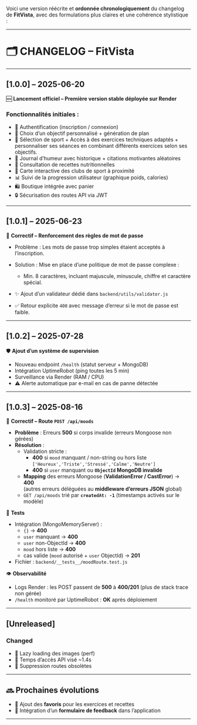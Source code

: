 Voici une version réécrite et **ordonnée chronologiquement** du changelog de **FitVista**, avec des formulations plus claires et une cohérence stylistique :

---

# 🗂️ CHANGELOG – FitVista

---

## \[1.0.0] – 2025-06-20

🆕 **Lancement officiel – Première version stable déployée sur Render**

### Fonctionnalités initiales :

* 🔐 Authentification (inscription / connexion)
* 💪 Choix d’un objectif personnalisé + génération de plan
* 💪 Sélection de sport + Accès à des exercices techniques adaptés + personnaliser ses séances en combinant différents exercices selon ses objectifs.  
* 🧠 Journal d’humeur avec historique + citations motivantes aléatoires
* 🥗 Consultation de recettes nutritionnelles
* 📍 Carte interactive des clubs de sport à proximité
* 📊 Suivi de la progression utilisateur (graphique poids, calories)
* 🛍 Boutique intégrée avec panier
* 🔒 Sécurisation des routes API via JWT

---

## \[1.0.1] – 2025-06-23

🐞 **Correctif – Renforcement des règles de mot de passe**

* Problème : Les mots de passe trop simples étaient acceptés à l’inscription.
* Solution : Mise en place d’une politique de mot de passe complexe :

  * Min. 8 caractères, incluant majuscule, minuscule, chiffre et caractère spécial.
* ✨ Ajout d’un validateur dédié dans `backend/utils/validator.js`
* ✅ Retour explicite `400` avec message d’erreur si le mot de passe est faible.

---

## \[1.0.2] – 2025-07-28

🛡 **Ajout d’un système de supervision**

* Nouveau endpoint `/health` (statut serveur + MongoDB)
* Intégration UptimeRobot (ping toutes les 5 min)
* Surveillance via Render (RAM / CPU)
* ⚠ Alerte automatique par e-mail en cas de panne détectée

---

## [1.0.3] – 2025-08-16

🐞 **Correctif – Route `POST /api/moods`**

* **Problème** : Erreurs **500** si corps invalide (erreurs Mongoose non gérées)
* **Résolution** :
  - Validation stricte :
    - **400** si `mood` manquant / non-string ou hors liste
      `['Heureux','Triste','Stressé','Calme','Neutre']`
    - **400** si `user` manquant ou **`ObjectId` MongoDB invalide**
  - **Mapping** des erreurs Mongoose (**ValidationError / CastError**) → **400**  
    (autres erreurs déléguées au **middleware d’erreurs JSON** global)
  - `GET /api/moods` trié par **`createdAt: -1`** (timestamps activés sur le modèle)

🔬 **Tests**
- Intégration (MongoMemoryServer) :
  - `{}` → **400**
  - `user` manquant → **400**
  - `user` non-ObjectId → **400**
  - `mood` hors liste → **400**
  - cas valide (`mood` autorisé + `user` ObjectId) → **201**
- Fichier : `backend/__tests__/moodRoute.test.js`

👁 **Observabilité**
- Logs Render : les POST passent de **500** à **400/201** (plus de stack trace non gérée)
- `/health` monitoré par UptimeRobot : **OK** après déploiement

---


## [Unreleased]

### Changed
- 📱 Lazy loading des images (perf)
- 🎯 Temps d’accès API visé ~1.4s
- 🧹 Suppression routes obsolètes


---

## 🔜 Prochaines évolutions

* 📌 Ajout des **favoris** pour les exercices et recettes
* 🧾 Intégration d’un **formulaire de feedback** dans l’application

---


